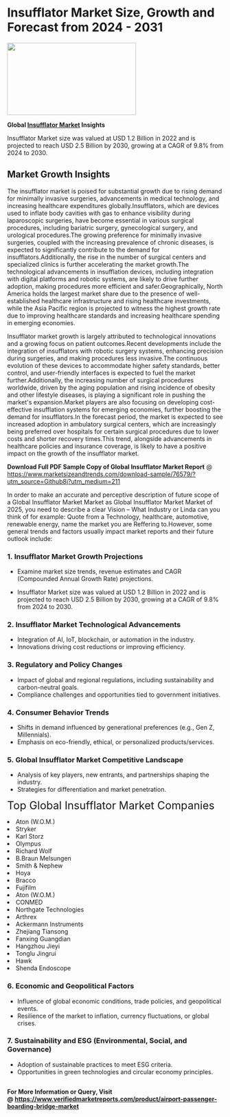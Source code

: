 <H1>Insufflator Market Size, Growth and Forecast from 2024 - 2031</H1><img class="aligncenter size-medium wp-image-584254" src="https://thirdeyenews.in/wp-content/uploads/2024/09/Global-Market-Research-300x168.jpeg" alt="" width="300" height="168" /><p><strong>Global&nbsp;<a href="https://www.marketsizeandtrends.com/download-sample/76579/?utm_source=Github8j?utm_medium=211">Insufflator Market</a> Insights</strong></p><p>Insufflator Market size was valued at USD 1.2 Billion in 2022 and is projected to reach USD 2.5 Billion by 2030, growing at a CAGR of 9.8% from 2024 to 2030.</p><p><h2>Market Growth Insights</h2> <p>The insufflator market is poised for substantial growth due to rising demand for minimally invasive surgeries, advancements in medical technology, and increasing healthcare expenditures globally.Insufflators, which are devices used to inflate body cavities with gas to enhance visibility during laparoscopic surgeries, have become essential in various surgical procedures, including bariatric surgery, gynecological surgery, and urological procedures.The growing preference for minimally invasive surgeries, coupled with the increasing prevalence of chronic diseases, is expected to significantly contribute to the demand for insufflators.Additionally, the rise in the number of surgical centers and specialized clinics is further accelerating the market growth.The technological advancements in insufflation devices, including integration with digital platforms and robotic systems, are likely to drive further adoption, making procedures more efficient and safer.Geographically, North America holds the largest market share due to the presence of well-established healthcare infrastructure and rising healthcare investments, while the Asia Pacific region is projected to witness the highest growth rate due to improving healthcare standards and increasing healthcare spending in emerging economies.</p> <p>Insufflator market growth is largely attributed to technological innovations and a growing focus on patient outcomes.Recent developments include the integration of insufflators with robotic surgery systems, enhancing precision during surgeries, and making procedures less invasive.The continuous evolution of these devices to accommodate higher safety standards, better control, and user-friendly interfaces is expected to fuel the market further.Additionally, the increasing number of surgical procedures worldwide, driven by the aging population and rising incidence of obesity and other lifestyle diseases, is playing a significant role in pushing the market's expansion.Market players are also focusing on developing cost-effective insufflation systems for emerging economies, further boosting the demand for insufflators.In the forecast period, the market is expected to see increased adoption in ambulatory surgical centers, which are increasingly being preferred over hospitals for certain surgical procedures due to lower costs and shorter recovery times.This trend, alongside advancements in healthcare policies and insurance coverage, is likely to have a positive impact on the growth of the insufflator market.</p> <p><span class=""><strong>Download Full PDF Sample Copy of Global Insufflator Market Report</strong> @ <a href="https://www.marketsizeandtrends.com/download-sample/76579/?utm_source=Github8j?utm_medium=211" target="_blank">https://www.marketsizeandtrends.com/download-sample/76579/?utm_source=Github8j?utm_medium=211</a></span></p><p>In order to make an accurate and perceptive description of future scope of a Global&nbsp;Insufflator Market Market as Global&nbsp;Insufflator Market Market of 2025, you need to describe a clear Vision &ndash; What Industry or Linda can you think of for example: Quote from a Technology, healthcare, automotive, renewable energy, name the market you are Reffering to.However, some general trends and factors usually impact market reports and their future outlook include:</p><h3>1.&nbsp;<strong>Insufflator Market Growth Projections</strong></h3><ul><li>Examine market size trends, revenue estimates and CAGR (Compounded Annual Growth Rate) projections.</li><li><p>Insufflator Market size was valued at USD 1.2 Billion in 2022 and is projected to reach USD 2.5 Billion by 2030, growing at a CAGR of 9.8% from 2024 to 2030.</p></li></ul><h3>2.&nbsp;<strong>Insufflator Market Technological Advancements</strong></h3><ul><li>Integration of AI, IoT, blockchain, or automation in the industry.</li><li>Innovations driving cost reductions or improving efficiency.</li></ul><h3>3.&nbsp;<strong>Regulatory and Policy Changes</strong></h3><ul><li>Impact of global and regional regulations, including sustainability and carbon-neutral goals.</li><li>Compliance challenges and opportunities tied to government initiatives.</li></ul><h3>4.&nbsp;<strong>Consumer Behavior Trends</strong></h3><ul><li>Shifts in demand influenced by generational preferences (e.g., Gen Z, Millennials).</li><li>Emphasis on eco-friendly, ethical, or personalized products/services.</li></ul><h3>5.&nbsp;<strong>Global Insufflator Market Competitive Landscape</strong></h3><ul><li>Analysis of key players, new entrants, and partnerships shaping the industry.</li><li>Strategies for differentiation and market penetration.</li></ul><p data-pm-slice="1 1 []"><span style="color: inherit; font-family: inherit; font-size: 25px;">Top Global Insufflator Market Companies</span></p><div class="" data-test-id=""><p><li>Aton (W.O.M.)</li><li> Stryker</li><li> Karl Storz</li><li> Olympus</li><li> Richard Wolf</li><li> B.Braun Melsungen</li><li> Smith & Nephew</li><li> Hoya</li><li> Bracco</li><li> Fujifilm</li><li> Aton (W.O.M.)</li><li> CONMED</li><li> Northgate Technologies</li><li> Arthrex</li><li> Ackermann Instruments</li><li> Zhejiang Tiansong</li><li> Fanxing Guangdian</li><li> Hangzhou Jieyi</li><li> Tonglu Jingrui</li><li> Hawk</li><li> Shenda Endoscope</li></p></div><h3>6.&nbsp;<strong>Economic and Geopolitical Factors</strong></h3><ul><li>Influence of global economic conditions, trade policies, and geopolitical events.</li><li>Resilience of the market to inflation, currency fluctuations, or global crises.</li></ul><h3>7.&nbsp;<strong>Sustainability and ESG (Environmental, Social, and Governance)</strong></h3><ul><li>Adoption of sustainable practices to meet ESG criteria.</li><li>Opportunities in green technologies and circular economy principles.</li></ul><h2><strong style="font-size: 14px;">For More Information or Query, Visit @&nbsp;</strong><a style="background-color: #ffffff; font-size: 14px;" href="https://www.marketsizeandtrends.com/report/insufflator-market/" target="_blank">https://www.verifiedmarketreports.com/product/airport-passenger-boarding-bridge-market</a></h2>